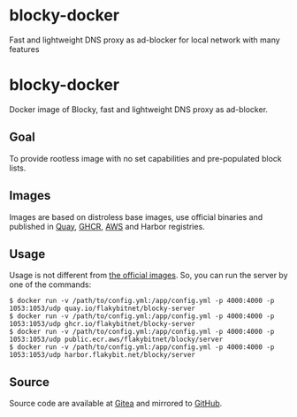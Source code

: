 # blocky-docker

Fast and lightweight DNS proxy as ad-blocker for local network with many features

# blocky-docker

Docker image of Blocky, fast and lightweight DNS proxy as ad-blocker.

## Goal

To provide rootless image with no set capabilities and pre-populated block lists.

## Images

Images are based on distroless base images, use official binaries and published in [Quay](https://quay.io/repository/flakybitnet/blocky-server),
[GHCR](https://github.com/flakybitnet/blocky-docker/pkgs/container/blocky-server), [AWS](https://gallery.ecr.aws/flakybitnet/blocky/server) and Harbor registries.

## Usage

Usage is not different from [the official images](https://0xerr0r.github.io/blocky/latest/installation/#run-with-docker). So, you can run the server by one of the commands:

```
$ docker run -v /path/to/config.yml:/app/config.yml -p 4000:4000 -p 1053:1053/udp quay.io/flakybitnet/blocky-server
$ docker run -v /path/to/config.yml:/app/config.yml -p 4000:4000 -p 1053:1053/udp ghcr.io/flakybitnet/blocky-server
$ docker run -v /path/to/config.yml:/app/config.yml -p 4000:4000 -p 1053:1053/udp public.ecr.aws/flakybitnet/blocky/server
$ docker run -v /path/to/config.yml:/app/config.yml -p 4000:4000 -p 1053:1053/udp harbor.flakybit.net/blocky/server
```

## Source

Source code are available at [Gitea](https://gitea.flakybit.net/flakybit/blocky-docker) and mirrored to [GitHub](https://github.com/flakybitnet/blocky-docker).
